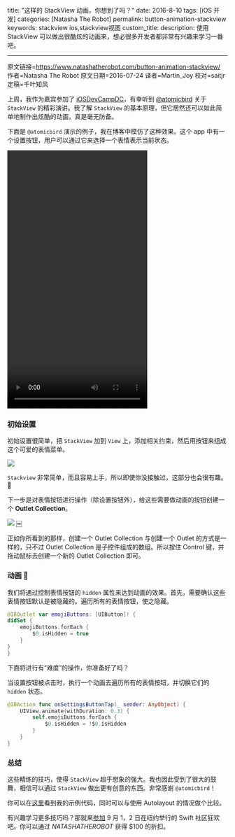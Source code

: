 title: "这样的 StackView 动画，你想到了吗？"
date: 2016-8-10
tags: [iOS 开发]
categories: [Natasha The Robot] 
permalink: button-animation-stackview
keywords: stackview ios,stackview视图
custom_title: 
description: 使用 StackView 可以做出很酷炫的动画来，想必很多开发者都非常有兴趣来学习一番吧。

---
原文链接=https://www.natashatherobot.com/button-animation-stackview/
作者=Natasha The Robot
原文日期=2016-07-24
译者=Martin_Joy
校对=saitjr
定稿=千叶知风

<!--此处开始正文-->

上周，我作为嘉宾参加了 [iOSDevCampDC](http://iosdevcampdc.com/)，有幸听到 [@atomicbird](https://twitter.com/atomicbird) 关于 `StackView` 的精彩演讲。我了解 `StackView` 的基本原理，但它居然还可以如此简单地制作出炫酷的动画，真是毫无防备。

<!--more-->

下面是 `@atomicbird` 演示的例子，我在博客中模仿了这种效果。这个 app 中有一个设置按钮，用户可以通过它来选择一个表情表示当前状态。

<video class="wp-video-shortcode" id="video-6424-1" width="320" height="590" preload="metadata" controls="controls"><source type="video/mp4" src="https://www.natashatherobot.com/wp-content/uploads/StackViewAnimationDemo.mp4?_=1" /><a href="https://www.natashatherobot.com/wp-content/uploads/StackViewAnimationDemo.mp4">https://www.natashatherobot.com/wp-content/uploads/StackViewAnimationDemo.mp4</a></video>

### 初始设置

初始设置很简单，把 `StackView` 加到 `View` 上，添加相关约束，然后用按钮来组成这个可爱的表情菜单。

![](https://www.natashatherobot.com/wp-content/uploads/Main_storyboard_%E2%80%94_Edited_and_MyPlayground_playground-1024x444.png)

`Stackview` 非常简单，而且容易上手，所以即使你没接触过，这部分也会很有趣。🙂

下一步是对表情按钮进行操作（除设置按钮外），给这些需要做动画的按钮创建一个 **Outlet Collection**。

![](https://www.natashatherobot.com/wp-content/uploads/Screen_Shot_2016-07-24_at_6_10_36_AM-1024x331.png)
￼

正如你所看到的那样，创建一个 Outlet Collection 与创建一个 Outlet 的方式是一样的，只不过 Outlet Collection 是子控件组成的数组。所以按住 Control 键，并拖动鼠标去创建一个新的 Outlet Collection 即可。

### 动画 🎉

我们将通过控制表情按钮的 `hidden` 属性来达到动画的效果。首先，需要确认这些表情按钮默认是被隐藏的。遍历所有的表情按钮，使之隐藏。

```swift
@IBOutlet var emojiButtons: [UIButton]! {
didSet {
    emojiButtons.forEach {
        $0.isHidden = true
    }
}
}
```

下面将进行有“难度”的操作，你准备好了吗？

当设置按钮被点击时，执行一个动画去遍历所有的表情按钮，并切换它们的 `hidden` 状态。

```swift
@IBAction func onSettingsButtonTap(_ sender: AnyObject) {
    UIView.animate(withDuration: 0.3) {
        self.emojiButtons.forEach {
            $0.isHidden = !$0.isHidden
        }
    }
}
```

### 总结

这些精练的技巧，使得 `StackView` 超乎想象的强大。我也因此受到了很大的鼓舞，相信可以通过 `StackView` 做出更有创意的东西。非常感谢 `@atomicbird`！

你可以在[这里](https://github.com/NatashaTheRobot/StackViewAnimationExample)看到我的示例代码，同时可以与使用 Autolayout 的情况做个比较。

有兴趣学习更多技巧吗？那就来[参加](http://www.tryswiftnyc.com) 9 月 1，2 日在纽约举行的 Swift 社区狂欢吧。你可以通过 *NATASHATHEROBOT* 获得 $100 的折扣。